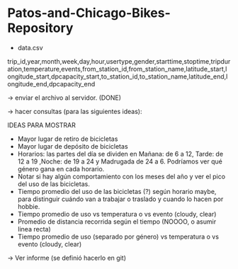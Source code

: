 # Patos-and-Chicago-Bikes-Repository

- data.csv

trip_id,year,month,week,day,hour,usertype,gender,starttime,stoptime,tripduration,temperature,events,from_station_id,from_station_name,latitude_start,longitude_start,dpcapacity_start,to_station_id,to_station_name,latitude_end,longitude_end,dpcapacity_end




-> enviar el archivo al servidor. (DONE)


-> hacer consultas (para las siguientes ideas):

IDEAS PARA MOSTRAR
- Mayor lugar de retiro de bicicletas
- Mayor lugar de depósito de bicicletas
- Horarios: las partes del día se dividen en Mañana: de 6 a 12, Tarde: de 12 a 19
 ,Noche: de 19 a 24 y Madrugada de 24 a 6. Podríamos ver qué género gana en cada horario.
- Notar si hay algún comportamiento con los meses del año y
 ver el pico del uso de las bicicletas.
- Tiempo promedio del uso de las bicicletas (?) 
según horario maybe, para distinguir cuándo van a trabajar o traslado y cuando lo hacen por hobbie.
- Tiempo promedio de uso vs temperatura o vs evento (cloudy, clear)
- Promedio de distancia recorrida según el tiempo (NOOOO, o asumir linea recta)
- Tiempo promedio de uso (separado por género) vs temperatura o vs evento (cloudy, clear)

 

-> Ver informe (se definió hacerlo en git)